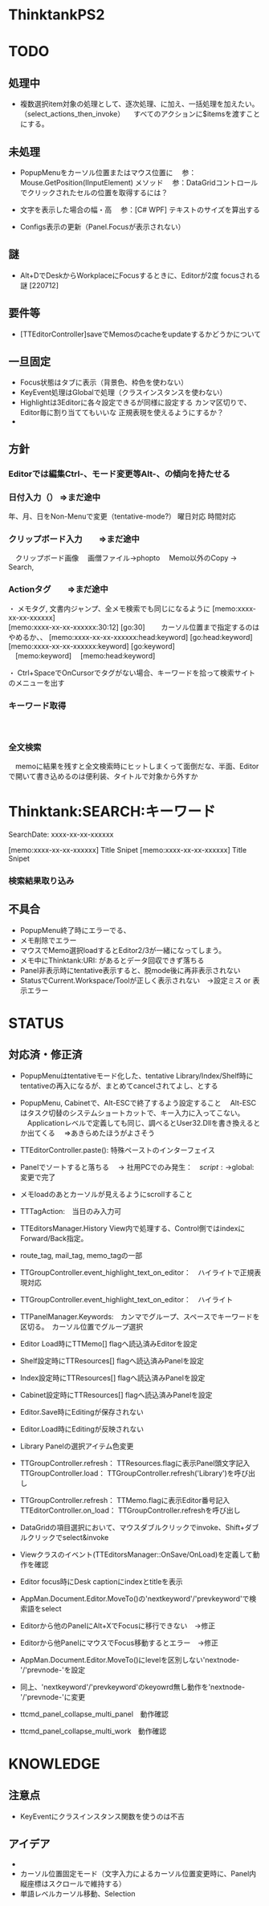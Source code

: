 # ThinktankPS2

# TODO
## 処理中
- 複数選択item対象の処理として、逐次処理、に加え、一括処理を加えたい。（select_actions_then_invoke）
　すべてのアクションに$itemsを渡すことにする。

## 未処理
- PopupMenuをカーソル位置またはマウス位置に
　参：Mouse.GetPosition(IInputElement) メソッド
　参：DataGridコントロールでクリックされたセルの位置を取得するには？

- 文字を表示した場合の幅・高
　参：[C# WPF] テキストのサイズを算出する

- Configs表示の更新（Panel.Focusが表示されない）


## 謎
- Alt+DでDeskからWorkplaceにFocusするときに、Editorが2度 focusされる謎 [220712]

## 要件等
- [TTEditorController]saveでMemosのcacheをupdateするかどうかについて

## 一旦固定
- Focus状態はタブに表示（背景色、枠色を使わない）
- KeyEvent処理はGlobalで処理（クラスインスタンスを使わない）
- Highlightは3Editorに各々設定できるが同様に設定する
  カンマ区切りで、Editor毎に割り当ててもいいな
  正規表現を使えるようにするか？
- 

## 方針
### Editorでは編集Ctrl-、モード変更等Alt-、の傾向を持たせる
### 日付入力（） ⇒まだ途中
  年、月、日をNon-Menuで変更（tentative-mode?）
  曜日対応
  時間対応

### クリップボード入力　　⇒まだ途中
　クリップボード画像
　画僧ファイル→phopto
　Memo以外のCopy → Search, 

### Actionタグ　　⇒まだ途中
・ メモタグ, 文書内ジャンプ、全メモ検索でも同じになるように
  [memo:xxxx-xx-xx-xxxxxx]          
  [memo:xxxx-xx-xx-xxxxxx:30:12]        [go:30]
　　カーソル位置まで指定するのはやめるか、、
  [memo:xxxx-xx-xx-xxxxxx:head:keyword] [go:head:keyword]   
  [memo:xxxx-xx-xx-xxxxxx:keyword]      [go:keyword]        
　[memo:keyword]
　[memo:head:keyword]

・ Ctrl+SpaceでOnCursorでタグがない場合、キーワードを拾って検索サイトのメニューを出す

### キーワード取得
　　


### 全文検索
　memoに結果を残すと全文検索時にヒットしまくって面倒だな、半面、Editorで開いて書き込めるのは便利装、タイトルで対象から外すか

Thinktank:SEARCH:キーワード
===============================================================
SearchDate: xxxx-xx-xx-xxxxxx

[memo:xxxx-xx-xx-xxxxxx] Title Snipet 
[memo:xxxx-xx-xx-xxxxxx] Title Snipet 

### 検索結果取り込み


## 不具合
- PopupMenu終了時にエラーでる、
- メモ削除でエラー
- マウスでMemo選択loadするとEditor2/3が一緒になってしまう。
- メモ中にThinktank:URI: があるとデータ回収できず落ちる
- Panel非表示時にtentative表示すると、脱mode後に再非表示されない
- StatusでCurrent.Workspace/Toolが正しく表示されない　→設定ミス or 表示エラー

# STATUS 
## 対応済・修正済
- PopupMenuはtentativeモード化した、tentative Library/Index/Shelf時にtentativeの再入になるが、まとめてcancelされてよし、とする

- PopupMenu, Cabinetで、Alt-ESCで終了するよう設定すること
　Alt-ESCはタスク切替のシステムショートカットで、キー入力に入ってこない。
　Applicationレベルで定義しても同じ、調べるとUser32.Dllを書き換えるとか出てくる
　⇒あきらめたほうがよさそう

- TTEditorController.paste(): 特殊ペーストのインターフェイス
- Panelでソートすると落ちる　
  → 社用PCでのみ発生：　$script: →$global: 変更で完了

- メモloadのあとカーソルが見えるようにscrollすること

- TTTagAction:　当日のみ入力可

- TTEditorsManager.History
  View内で処理する、Control側ではindexにForward/Back指定。

- route_tag, mail_tag, memo_tagの一部

- TTGroupController.event_highlight_text_on_editor：　ハイライトで正規表現対応

- TTGroupController.event_highlight_text_on_editor：　ハイライト

- TTPanelManager.Keywords:　カンマでグループ、スペースでキーワードを区切る。　カーソル位置でグループ選択

- Editor Load時にTTMemo[] flagへ読込済みEditorを設定
- Shelf設定時にTTResources[] flagへ読込済みPanelを設定
- Index設定時にTTResources[] flagへ読込済みPanelを設定
- Cabinet設定時にTTResources[] flagへ読込済みPanelを設定

- Editor.Save時にEditingが保存されない
- Editor.Load時にEditingが反映されない

- Library Panelの選択アイテム色変更
- TTGroupController.refresh：   TTResources.flagに表示Panel頭文字記入 
  TTGroupController.load：      TTGroupController.refresh('Library')を呼び出し
- TTGroupController.refresh：   TTMemo.flagに表示Editor番号記入
  TTEditorController.on_load：  TTGroupController.refreshを呼び出し

- DataGridの項目選択において、マウスダブルクリックでinvoke、Shift+ダブルクリックでselect&invoke

- Viewクラスのイベント(TTEditorsManager::OnSave/OnLoad)を定義して動作を確認
- Editor focus時にDesk captionにindexとtitleを表示
- AppMan.Document.Editor.MoveTo()の'nextkeyword'/'prevkeyword'で検索語をselect
- Editorから他のPanelにAlt+XでFocusに移行できない　→修正
- Editorから他PanelにマウスでFocus移動するとエラー　→修正

- AppMan.Document.Editor.MoveTo()にlevelを区別しない'nextnode-'/'prevnode-'を設定
- 同上、'nextkeyword'/'prevkeyword'のkeyowrd無し動作を'nextnode-'/'prevnode-'に変更
- ttcmd_panel_collapse_multi_panel　動作確認
- ttcmd_panel_collapse_multi_work　動作確認

# KNOWLEDGE
## 注意点
- KeyEventにクラスインスタンス関数を使うのは不吉 

## アイデア
- 
- カーソル位置固定モード（文字入力によるカーソル位置変更時に、Panel内縦座標はスクロールで維持する）
- 単語レベルカーソル移動、Selection

